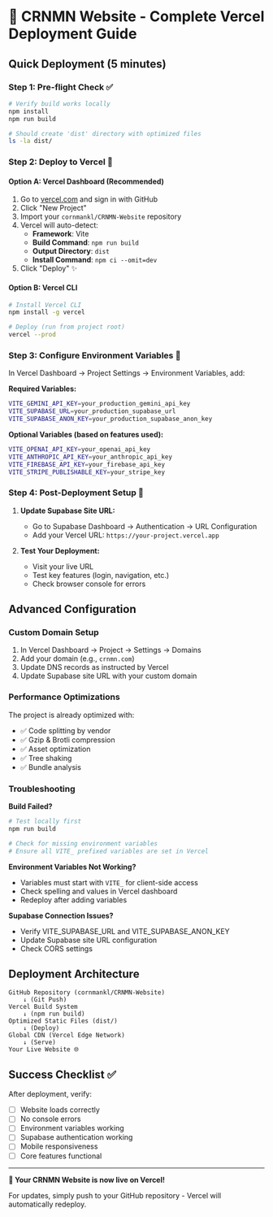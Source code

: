 # 🚀 CRNMN Website - Complete Vercel Deployment Guide

## Quick Deployment (5 minutes)

### Step 1: Pre-flight Check ✅
```bash
# Verify build works locally
npm install
npm run build

# Should create 'dist' directory with optimized files
ls -la dist/
```

### Step 2: Deploy to Vercel 🚀

#### Option A: Vercel Dashboard (Recommended)
1. Go to [vercel.com](https://vercel.com) and sign in with GitHub
2. Click "New Project"  
3. Import your `cornmankl/CRNMN-Website` repository
4. Vercel will auto-detect:
   - **Framework**: Vite
   - **Build Command**: `npm run build`
   - **Output Directory**: `dist`
   - **Install Command**: `npm ci --omit=dev`
5. Click "Deploy" ✨

#### Option B: Vercel CLI
```bash
# Install Vercel CLI
npm install -g vercel

# Deploy (run from project root)
vercel --prod
```

### Step 3: Configure Environment Variables 🔐

In Vercel Dashboard → Project Settings → Environment Variables, add:

**Required Variables:**
```bash
VITE_GEMINI_API_KEY=your_production_gemini_api_key
VITE_SUPABASE_URL=your_production_supabase_url
VITE_SUPABASE_ANON_KEY=your_production_supabase_anon_key
```

**Optional Variables (based on features used):**
```bash
VITE_OPENAI_API_KEY=your_openai_api_key
VITE_ANTHROPIC_API_KEY=your_anthropic_api_key
VITE_FIREBASE_API_KEY=your_firebase_api_key
VITE_STRIPE_PUBLISHABLE_KEY=your_stripe_key
```

### Step 4: Post-Deployment Setup 🔧

1. **Update Supabase Site URL:**
   - Go to Supabase Dashboard → Authentication → URL Configuration
   - Add your Vercel URL: `https://your-project.vercel.app`

2. **Test Your Deployment:**
   - Visit your live URL
   - Test key features (login, navigation, etc.)
   - Check browser console for errors

## Advanced Configuration

### Custom Domain Setup
1. In Vercel Dashboard → Project → Settings → Domains
2. Add your domain (e.g., `crnmn.com`)
3. Update DNS records as instructed by Vercel
4. Update Supabase site URL with your custom domain

### Performance Optimizations

The project is already optimized with:
- ✅ Code splitting by vendor
- ✅ Gzip & Brotli compression  
- ✅ Asset optimization
- ✅ Tree shaking
- ✅ Bundle analysis

### Troubleshooting

**Build Failed?**
```bash
# Test locally first
npm run build

# Check for missing environment variables
# Ensure all VITE_ prefixed variables are set in Vercel
```

**Environment Variables Not Working?**
- Variables must start with `VITE_` for client-side access
- Check spelling and values in Vercel dashboard
- Redeploy after adding variables

**Supabase Connection Issues?**
- Verify VITE_SUPABASE_URL and VITE_SUPABASE_ANON_KEY
- Update Supabase site URL configuration
- Check CORS settings

## Deployment Architecture

```
GitHub Repository (cornmankl/CRNMN-Website)
    ↓ (Git Push)
Vercel Build System
    ↓ (npm run build)
Optimized Static Files (dist/)
    ↓ (Deploy)
Global CDN (Vercel Edge Network)
    ↓ (Serve)
Your Live Website 🌐
```

## Success Checklist ✅

After deployment, verify:
- [ ] Website loads correctly
- [ ] No console errors
- [ ] Environment variables working
- [ ] Supabase authentication working
- [ ] Mobile responsiveness
- [ ] Core features functional

---

**🎉 Your CRNMN Website is now live on Vercel!**

For updates, simply push to your GitHub repository - Vercel will automatically redeploy.